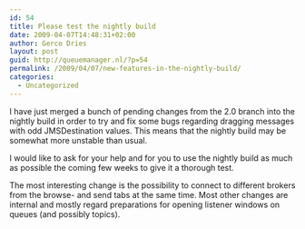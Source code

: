 ```yaml
---
id: 54
title: Please test the nightly build
date: 2009-04-07T14:48:31+02:00
author: Gerco Dries
layout: post
guid: http://queuemanager.nl/?p=54
permalink: /2009/04/07/new-features-in-the-nightly-build/
categories:
  - Uncategorized
---
```

I have just merged a bunch of pending changes from the 2.0 branch into the nightly build in order to try and fix some bugs regarding dragging messages with odd JMSDestination values. This means that the nightly build may be somewhat more unstable than usual.

I would like to ask for your help and for you to use the nightly build as much as possible the coming few weeks to give it a thorough test.

The most interesting change is the possibility to connect to different brokers from the browse- and send tabs at the same time. Most other changes are internal and mostly regard preparations for opening listener windows on queues (and possibly topics).
